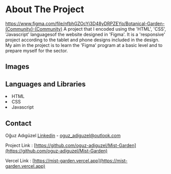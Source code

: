 # About The Project

https://www.figma.com/file/nfbhGZOcYj3D48yDRPZEYp/Botanical-Garden-(Community)-(Community)  A project that I encoded using the 'HTML', 'CSS', 
'Javascript' languages ​​of the website designed in 'Figma'. It is a 'responsive' project according to the tablet and phone designs included in the design. My aim in the project is to learn the 'Figma' program at a basic level and to prepare myself for the sector.

## Images


## Languages and Libraries

<li>HTML
<li>CSS
<li>Javascript

## Contact

Oğuz Adıgüzel [Linkedin](https://www.linkedin.com/in/oğuz-adıgüzel-2672a8242) - oguz_adiguzel@outlook.com

Project Link : [https://github.com/oguz-adiguzel/Mist-Garden](https://github.com/oguz-adiguzel/Mist-Garden)

Vercel Link : [https://mist-garden.vercel.app](https://mist-garden.vercel.app)